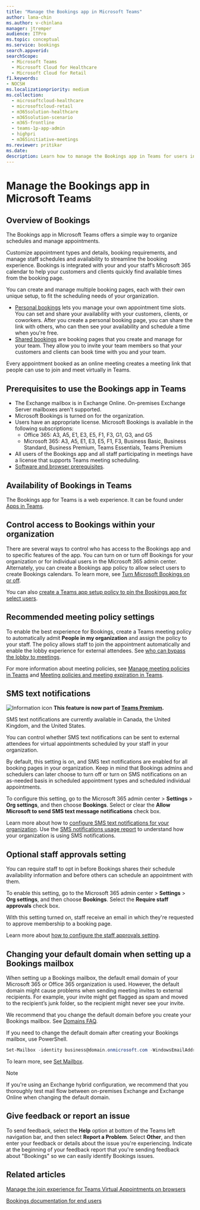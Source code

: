 ```yaml
---
title: "Manage the Bookings app in Microsoft Teams"
author: lana-chin
ms.author: v-chinlana
manager: jtremper
audience: ITPro
ms.topic: conceptual
ms.service: bookings 
search.appverid: 
searchScope:
  - Microsoft Teams
  - Microsoft Cloud for Healthcare
  - Microsoft Cloud for Retail
f1.keywords:
- NOCSH
ms.localizationpriority: medium
ms.collection: 
  - microsoftcloud-healthcare
  - microsoftcloud-retail
  - m365solution-healthcare
  - m365solution-scenario
  - m365-frontline
  - teams-1p-app-admin
  - highpri
  - m365initiative-meetings
ms.reviewer: pritikar
ms.date: 
description: Learn how to manage the Bookings app in Teams for users in your organization.
---
```


# Manage the Bookings app in Microsoft Teams

## Overview of Bookings

The Bookings app in Microsoft Teams offers a simple way to organize schedules and manage appointments.

Customize appointment types and details, booking requirements, and manage staff schedules and availability to streamline the booking experience. Bookings is integrated with your and your staff’s Microsoft 365 calendar to help your customers and clients quickly find available times from the booking page.

You can create and manage multiple booking pages, each with their own unique setup, to fit the scheduling needs of your organization.

- [Personal bookings](/microsoft-365/bookings/bookings-overview#personal-bookings) lets you manage your own appointment time slots. You can set and share your availability with your customers, clients, or coworkers. After you create a personal booking page, you can share the link with others, who can then see your availability and schedule a time when you're free.
- [Shared bookings](/microsoft-365/bookings/bookings-overview#shared-bookings) are booking pages that you create and manage for your team. They allow you to invite your team members so that your customers and clients can book time with you and your team.

Every appointment booked as an online meeting creates a meeting link that people can use to join and meet virtually in Teams.

## Prerequisites to use the Bookings app in Teams

- The Exchange mailbox is in Exchange Online. On-premises Exchange Server mailboxes aren't supported.
- Microsoft Bookings is turned on for the organization.
- Users have an appropriate license. Microsoft Bookings is available in the following subscriptions:
    - Office 365: A3, A5, E1, E3, E5, F1, F3, G1, G3, and G5
    - Microsoft 365: A3, A5, E1, E3, E5, F1, F3, Business Basic, Business Standard, Business Premium, Teams Essentials, Teams Premium
- All users of the Bookings app and all staff participating in meetings have a license that supports Teams meeting scheduling.
- [Software and browser prerequisites](hardware-requirements-for-the-teams-app.md).

## Availability of Bookings in Teams

The Bookings app for Teams is a web experience. It can be found under [Apps in Teams](https://teams.microsoft.com/l/app/4c4ec2e8-4a2c-4bce-8d8f-00fc664a4e5b?source=store-copy-link).

## Control access to Bookings within your organization

There are several ways to control who has access to the Bookings app and to specific features of the app. You can turn on or turn off Bookings for your organization or for individual users in the Microsoft 365 admin center. Alternately, you can create a Bookings app policy to allow select users to create Bookings calendars. To learn more, see [Turn Microsoft Bookings on or off](/microsoft-365/bookings/turn-bookings-on-or-off).

You can also [create a Teams app setup policy to pin the Bookings app for select users](teams-app-setup-policies.md).

## Recommended meeting policy settings

To enable the best experience for Bookings, create a Teams meeting policy to automatically admit **People in my organization** and assign the policy to your staff. The policy allows staff to join the appointment automatically and enable the lobby experience for external attendees. See [who can bypass the lobby to meetings](meeting-policies-participants-and-guests.md#who-can-bypass-the-lobby).

For more information about meeting policies, see [Manage meeting policies in Teams](meeting-policies-in-teams.md) and [Meeting policies and meeting expiration in Teams](meeting-expiration.md).

## SMS text notifications

![Information icon](media/info.png) **This feature is now part of [Teams Premium](teams-add-on-licensing/licensing-enhance-teams.md).**

SMS text notifications are currently available in Canada, the United Kingdom, and the United States.

You can control whether SMS text notifications can be sent to external attendees for virtual appointments scheduled by your staff in your organization.

By default, this setting is on, and SMS text notifications are enabled for all booking pages in your organization. Keep in mind that Bookings admins and schedulers can later choose to turn off or turn on SMS notifications on an as-needed basis in scheduled appointment types and scheduled individual appointments.

To configure this setting, go to the Microsoft 365 admin center \> **Settings** \> **Org settings**, and then choose **Bookings**. Select or clear the **Allow Microsoft to send SMS text message notifications** check box.

Learn more about how to [configure SMS text notifications for your organization](/microsoft-365/bookings/turn-bookings-on-or-off).
Use the [SMS notifications usage report](/microsoft-365/frontline/sms-notifications-usage-report) to understand how your organization is using SMS notifications.

## Optional staff approvals setting

You can require staff to opt in before Bookings shares their schedule availability information and before others can schedule an appointment with them.

To enable this setting, go to the Microsoft 365 admin center \> **Settings** \> **Org settings**, and then choose **Bookings**. Select the **Require staff approvals** check box.

With this setting turned on, staff receive an email in which they're requested to approve membership to a booking page.  

Learn more about [how to configure the staff approvals setting](/microsoft-365/bookings/turn-bookings-on-or-off).

## Changing your default domain when setting up a Bookings mailbox

When setting up a Bookings mailbox, the default email domain of your Microsoft 365 or Office 365 organization is used. However, the default domain might cause problems when sending meeting invites to external recipients. For example, your invite might get flagged as spam and moved to the recipient’s junk folder, so the recipient might never see your invite.

We recommend that you change the default domain before you create your Bookings mailbox. See [Domains FAQ](/microsoft-365/admin/setup/domains-faq#how-do-i-set-or-change-the-default-domain-in-microsoft-365).

If you need to change the default domain after creating your Bookings mailbox, use PowerShell.

```powerShell
Set-Mailbox -identity business@domain.onmicrosoft.com -WindowsEmailAddress business@domain.com -EmailAddresses business@domain.com
```

To learn more, see [Set Mailbox](/powershell/module/exchange/mailboxes/set-mailbox).

> [!NOTE]
> If you're using an Exchange hybrid configuration, we recommend that you thoroughly test mail flow between on-premises Exchange and Exchange Online when changing the default domain.

## Give feedback or report an issue

To send feedback, select the **Help** option at bottom of the Teams left navigation bar, and then select **Report a Problem**. Select **Other**, and then enter your feedback or details about the issue you're experiencing. Indicate at the beginning of your feedback report that you're sending feedback about "Bookings" so we can easily identify Bookings issues.

## Related articles

[Manage the join experience for Teams Virtual Appointments on browsers](/microsoft-365/frontline/browser-join)

[Bookings documentation for end users](https://support.office.com/article/apps-and-services-cc1fba57-9900-4634-8306-2360a40c665b?ui=en-US&rs=en-US&ad=US#PickTab=Bookings)
